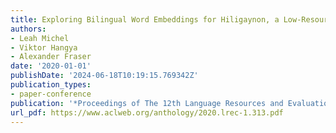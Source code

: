 ```yaml
---
title: Exploring Bilingual Word Embeddings for Hiligaynon, a Low-Resource Language
authors:
- Leah Michel
- Viktor Hangya
- Alexander Fraser
date: '2020-01-01'
publishDate: '2024-06-18T10:19:15.769342Z'
publication_types:
- paper-conference
publication: '*Proceedings of The 12th Language Resources and Evaluation Conference*'
url_pdf: https://www.aclweb.org/anthology/2020.lrec-1.313.pdf
---
```

